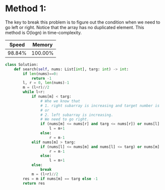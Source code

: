 # Method 1:
The key to break this problem is to figure out the condition when we need to go left or right. Notice that the array has no duplicated element. This method is O(logn) in time-complexity.

|Speed|Memory|
|---|---|
|98.84%|100.00%|

```python {.line-numbers}
class Solution:
    def search(self, nums: List[int], targ: int) -> int:
        if len(nums)==0:
            return -1
        l, r = 0, len(nums)-1
        m = (l+r)//2
        while l<r:
            if nums[m] < targ:
                # Whe we know that
                # 1. right subarray is increasing and target number is in the range;
                # or 
                # 2. left subarray is increasing.
                # We need to go right.
                if (nums[m] <= nums[r] and targ <= nums[r]) or nums[l] <= nums[m]:
                    l = m+1
                else:
                    r = m-1
            elif nums[m] > targ:
                if (nums[l] <= nums[m] and nums[l] <= targ) or nums[m] <= nums[r]:
                    r = m-1
                else:
                    l = m+1
            else:
                break
            m = (l+r)//2     
        res = m if nums[m] == targ else -1
        return res
```

